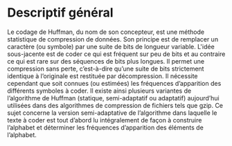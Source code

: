 # Descriptif général

Le codage de Huffman, du nom de son concepteur, est une méthode statistique de compression de
données. Son principe est de remplacer un caractère (ou symbole) par une suite de bits de longueur
variable. L'idée sous-jacente est de coder ce qui est fréquent sur peu de bits et au contraire ce qui est
rare sur des séquences de bits plus longues. Il permet une compression sans perte, c’est-à-dire qu’une
suite de bits strictement identique à l’originale est restituée par décompression. Il nécessite cependant
que soit connues (ou estimées) les fréquences d’apparition des différents symboles à coder. Il existe
ainsi plusieurs variantes de l’algorithme de Huffman (statique, semi-adaptatif ou adaptatif)
aujourd’hui utilisées dans des algorithmes de compression de fichiers tels que gzip.
Ce sujet concerne la version semi-adaptative de l’algorithme dans laquelle le texte à coder est tout
d’abord lu intégralement de façon à construire l’alphabet et déterminer les fréquences d’apparition
des éléments de l’alphabet.
